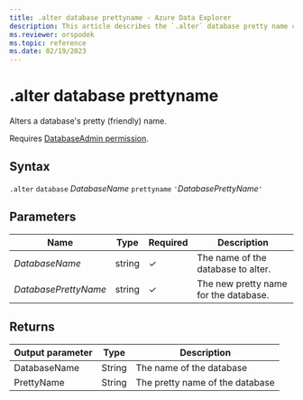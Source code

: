 ```yaml
---
title: .alter database prettyname - Azure Data Explorer
description: This article describes the `.alter` database pretty name command.
ms.reviewer: orspodek
ms.topic: reference
ms.date: 02/19/2023
---
```

# .alter database prettyname

Alters a database's pretty (friendly) name.

Requires [DatabaseAdmin permission](./access-control/role-based-access-control.md).

## Syntax

`.alter` `database` *DatabaseName* `prettyname` `'`*DatabasePrettyName*`'`

## Parameters

|Name|Type|Required|Description|
|--|--|--|--|
|*DatabaseName*|string|&check;|The name of the database to alter.|
|*DatabasePrettyName*|string|&check;|The new pretty name for the database.|

## Returns
 
|Output parameter |Type |Description 
|---|---|---
|DatabaseName |String |The name of the database
|PrettyName |String |The pretty name of the database
